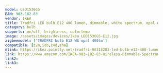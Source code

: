 ```yaml
---
model: LED1536G5
EAN: 903.182.83
vendor: IKEA
title: Tradfri LED bulb E12 400 lumen, dimmable, white spectrum, opal white
category: bulb
supports: on/off, brightness, colortemp
image: /assets/images/devices/Ikea_LED1536G5-E12.jpg
zigbeemodel: ['TRADFRI bulb E12 WS opal 400lm']
compatible: [z2m,iob,z4d,zha]
mlink: https://ikea.pointly.net/tradfri-90318283-led-bulb-e12-400-lumen-wireless-dimmable-white-spectrum-opal-ikea-sweden
link: https://www.amazon.com/IKEA-903-182-83-Wireless-Dimmable-Spectrum/dp/B07KM7ZGY9
link2: 
link3: 
---
```


